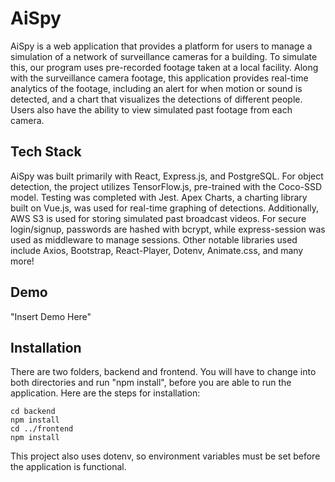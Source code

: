 # AiSpy

AiSpy is a web application that provides a platform for users to manage a simulation of a network of surveillance cameras for a building. To simulate this, our program uses pre-recorded footage taken at a local facility. Along with the surveillance camera footage, this application provides real-time analytics of the footage, including an alert for when motion or sound is detected, and a chart that visualizes the detections of different people. Users also have the ability to view simulated past footage from each camera.

## Tech Stack

AiSpy was built primarily with React, Express.js, and PostgreSQL. For object detection, the project utilizes TensorFlow.js, pre-trained with the Coco-SSD model. Testing was completed with Jest. Apex Charts, a charting library built on Vue.js, was used for real-time graphing of detections. Additionally, AWS S3 is used for storing simulated past broadcast videos. For secure login/signup, passwords are hashed with bcrypt, while express-session was used as middleware to manage sessions. Other notable libraries used include Axios, Bootstrap, React-Player, Dotenv, Animate.css, and many more!

## Demo

"Insert Demo Here"

## Installation

There are two folders, backend and frontend. You will have to change into both directories and run "npm install", before you are able to run the application. Here are the steps for installation:

```
cd backend
npm install
cd ../frontend
npm install
```

This project also uses dotenv, so environment variables must be set before the application is functional.
